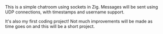 This is a simple chatroom using sockets in Zig.
Messages will be sent using UDP connections, with timestamps and username support.

It's also my first coding project!
Not much improvements will be made as time goes on and this will be a short project.
